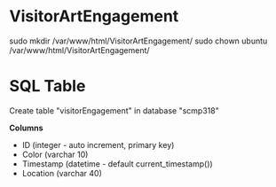 # VisitorArtEngagement
sudo mkdir /var/www/html/VisitorArtEngagement/
sudo chown ubuntu /var/www/html/VisitorArtEngagement/

# SQL Table
Create table "visitorEngagement" in database "scmp318"

**Columns**
* ID (integer - auto increment, primary key)
* Color (varchar 10)
* Timestamp (datetime - default current\_timestamp())
* Location (varchar 40)
